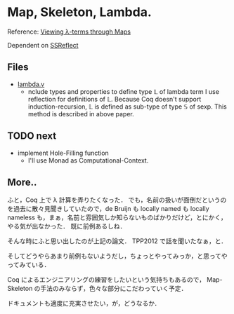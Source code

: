 Map, Skeleton, Lambda.
==

Reference: [Viewing λ-terms through Maps](http://homepages.inf.ed.ac.uk/rpollack/export/Maps_SatoPollackSchwichtenbergSakurai.pdf)

Dependent on [SSReflect](http://ssr.msr-inria.inria.fr/)

Files
--

* [lambda.v](lambda.v)
  * nclude types and properties to define type ${\mathbb L}$ of lambda term
	I use reflection for definitions of ${\mathbb L}$.
	Because Coq doesn't support induction-recursion, ${\mathbb L}$ is defined as sub-type of type ${\mathbb S}$ of sexp.
 This method is described in above paper. 


TODO next
--

* implement Hole-Filling function 
  * I'll use Monad as Computational-Context.

More..
--

ふと，Coq 上で λ 計算を弄りたくなった．
でも，名前の扱いが面倒だというのを過去に散々見聞きしていたので，de Bruijn も locally named も locally nameless も，まぁ，名前と雰囲気しか知らないものばかりだけど，とにかく，やる気が出なかった．
既に前例あるしね．

そんな時にふと思い出したのが上記の論文．
TPP2012 で話を聞いたなぁ，と．

そしてどうやらあまり前例もないようだし，ちょっとやってみっか，と思ってやってみている．

Coq によるエンジニアリングの練習をしたいという気持ちもあるので， Map-Skeleton の手法のみならず，色々な部分にこだわっていく予定．

ドキュメントも適度に充実させたい，が，どうなるか．
